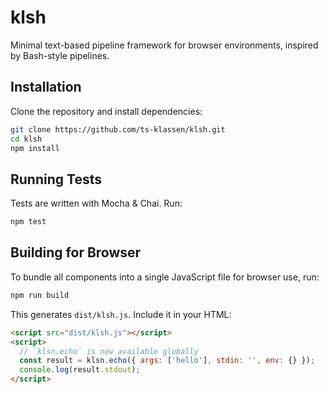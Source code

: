 # klsh

Minimal text-based pipeline framework for browser environments, inspired by Bash-style pipelines.

## Installation

Clone the repository and install dependencies:
```bash
git clone https://github.com/ts-klassen/klsh.git
cd klsh
npm install
```

## Running Tests

Tests are written with Mocha & Chai. Run:
```bash
npm test
```
## Building for Browser

To bundle all components into a single JavaScript file for browser use, run:
```bash
npm run build
```
This generates `dist/klsh.js`. Include it in your HTML:
```html
<script src="dist/klsh.js"></script>
<script>
  // `klsn.echo` is now available globally
  const result = klsn.echo({ args: ['hello'], stdin: '', env: {} });
  console.log(result.stdout);
</script>
```
